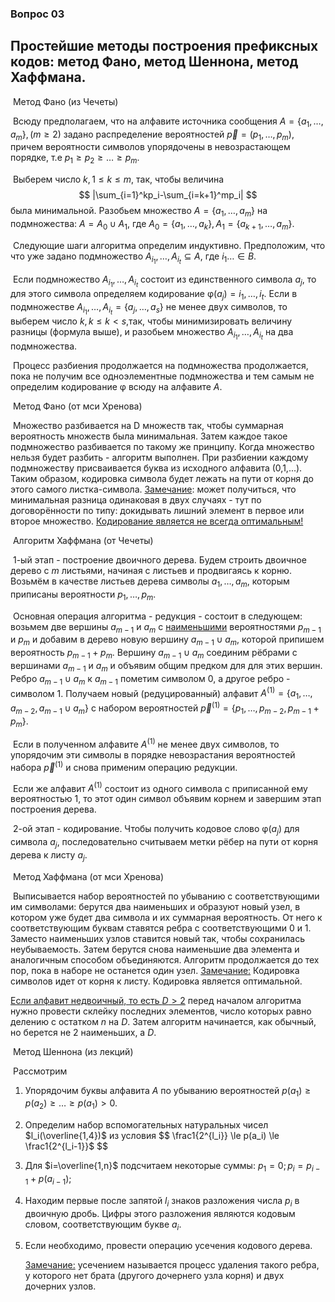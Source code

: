 ### Вопрос 03

## Простейшие методы построения префиксных кодов: метод Фано, метод Шеннона, метод Хаффмана.

​			Метод Фано (из Чечеты)

​		Всюду предполагаем, что на алфавите источника сообщения $A = \{a_1,\ldots,a_m\}, (m\ge2)$ задано распределение вероятностей $\vec{p} = (p_1,\ldots,p_m)$, причем вероятности символов упорядочены в невозрастающем порядке, т.е $p_1\ge p_2 \ge \ldots \ge p_m$.

​		Выберем число $k,1\le k \le m$, так, чтобы величина  
$$
|\sum_{i=1}^kp_i-\sum_{i=k+1}^mp_i|
$$
  была минимальной. Разобьем множество $A = \{ a_1,\ldots,a_m\}$ на подмножества: $A = A_0 \cup A_1$, где $A_0 = \{ a_1,\ldots,a_k\}, A_1 = \{ a_{k+1},\ldots,a_m\}$.

​		Следующие шаги алгоритма определим индуктивно. Предположим, что что уже задано подмножество $A_{i_1},\ldots, A_{i_t} \subseteq A$, где $i_1\ldots \in B$.

​		Если подмножество $A_{i_1},\ldots, A_{i_t}$ состоит из единственного символа $a_j$, то для этого символа определяем кодирование $\upvarphi(a_j) = i_1,\ldots,i_t$. Если в подмножестве $A_{i_1},\ldots, A_{i_t} = \{a_j,\ldots,a_s\}$ не менее двух символов, то выберем число $k,k \le k <s$,так, чтобы минимизировать величину разницы (формула выше), и разобьем множество $A_{i_1},\ldots, A_{i_t}$ на два подмножества.

​		Процесс разбиения продолжается на подмножества продолжается, пока не получим все одноэлементные подмножества и тем самым не определим кодирование $\upvarphi$ всюду на алфавите $A$.

​		Метод Фано (от мси Хренова)

​		Множество разбивается на D множеств так, чтобы суммарная вероятность множеств была минимальная. Затем каждое такое подмножество разбивается по такому же принципу. Когда множество нельзя будет разбить - алгоритм выполнен. При разбиении каждому подмножеству присваивается буква из исходного алфавита (0,1,...). Таким образом, кодировка символа будет лежать на пути от корня до этого самого листка-символа. <u>Замечание</u>: может получиться, что минимальная разница одинаковая в двух случаях - тут по договорённости по типу: докидывать лишний элемент в первое или второе множество. <u>Кодирование является не всегда оптимальным!</u>

​		Алгоритм Хаффмана (от Чечеты)

​		1-ый этап - построение двоичного дерева. Будем строить двоичное дерево с $m$ листьями, начиная с листьев и продвигаясь к корню. Возьмём в качестве листьев дерева символы $a_1,\ldots,a_m$, которым приписаны вероятности $p_1,\ldots,p_m$.

​		Основная операция алгоритма - редукция - состоит в следующем: возьмем две вершины $a_{m-1}$ и $a_m$ с <u>наименьшими</u> вероятностями $p_{m-1}$ и $p_m$ и добавим в дерево новую вершину $a_{m-1} \cup a_m$, которой припишем вероятность $p_{m-1} + p_m$. Вершину $a_{m-1} \cup a_m$ соединим рёбрами с вершинами $a_{m-1}$ и $a_m$ и объявим общим предком для для этих вершин. Ребро $a_{m-1}\cup a_m$ к $a_{m-1}$ пометим символом 0, а другое ребро - символом 1. Получаем новый (редуцированный) алфавит $A^{(1)} = \{a_1,\ldots,a_{m-2}, a_{m-1}\cup a_m\}$ c набором вероятностей $\vec{p}^{(1)} = \{p_1,\ldots,p_{m-2}, p_{m-1}+ p_m\}$.

​		Если в полученном алфавите $A^{(1)}$ не менее двух символов, то упорядочим эти символы в порядке невозрастания вероятностей набора $\vec{p}^{(1)}$ и снова применим операцию редукции.

​		Если же алфавит  $A^{(1)}$ состоит из одного символа с приписанной ему вероятностью 1, то этот один символ объявим корнем и завершим этап построения дерева.

​		2-ой этап - кодирование. Чтобы получить кодовое слово $\upvarphi(a_j)$ для символа $a_j$, последовательно считываем метки рёбер на пути от корня дерева к листу $a_j$. 

​		Метод Хаффмана (от мси Хренова)

​		Выписывается набор вероятностей по убыванию с соответствующими им символами: берутся два наименьших и образуют новый узел, в котором уже будет два символа и их суммарная вероятность. От него к соответствующим буквам ставятся ребра с соответствующими 0 и 1. Заместо наименьших узлов ставится новый так, чтобы сохранилась неубываемость. Затем берутся снова наименьшие два элемента и аналогичным способом объединяются. Алгоритм продолжается до тех пор, пока в наборе не останется один узел. <u>Замечание:</u> Кодировка символов идет от корня к листу. Кодировка является оптимальной. 

<u>Если алфавит недвоичный, то есть $D>2$</u> перед началом алгоритма нужно провести склейку последних элементов, число которых равно делению с остатком $n$ на $D$. Затем алгоритм начинается, как обычный, но берется не 2 наименьших, а $D$.

​		Метод Шеннона (из лекций)

​		Рассмотрим 

1. Упорядочим буквы алфавита $A$ по убыванию вероятностей $p(a_1) \ge p(a_2) \ge \ldots \ge p(a_1) > 0$.

2. Определим набор вспомогательных натуральных чисел $l_i(\overline{1,4})$​ из условия 
   $$
   \frac1{2^{l_i}} \le p(a_i) \le \frac1{2^{l_i-1}}$​
   $$

3. Для $i=\overline{1,n}$ подсчитаем некоторые суммы: $p_1 = 0; p_i = p_{i-1} + p(a_{i-1})$;

4. Находим первые после запятой $l_i$ знаков разложения числа $p_i$ в двоичную дробь. Цифры этого разложения являются кодовым словом, соответствующим букве $a_i$.

5. Если необходимо, провести операцию усечения кодового дерева.

   <u>Замечание:</u> усечением называется процесс удаления такого ребра, у которого нет брата (другого дочернего узла корня) и двух дочерних узлов.



